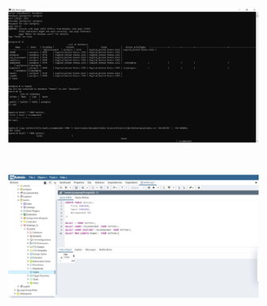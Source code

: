 <p>
  <img src="https://github.com/ankur715/SQL/blob/master/python/postgres_tweets/psql%20copy.JPG"> 
</p>

<br/><br/>
<p>
  <img src="https://github.com/ankur715/SQL/blob/master/python/postgres_tweets/query.JPG"> 
</p>

